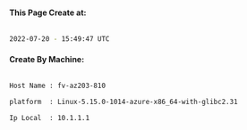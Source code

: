 
   
#### This Page Create at:

```bash

2022-07-20 - 15:49:47 UTC

```

#### Create By Machine:

```bash

Host Name : fv-az203-810

platform  : Linux-5.15.0-1014-azure-x86_64-with-glibc2.31

Ip Local  : 10.1.1.1

```

